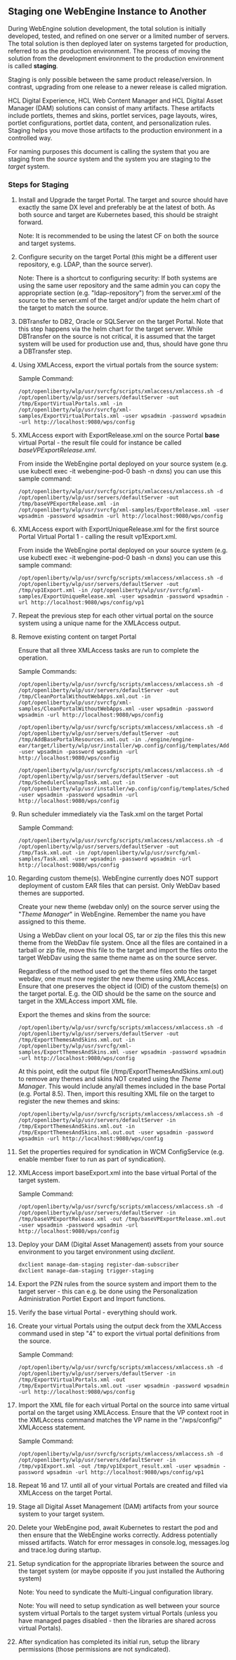 ## Staging one WebEngine Instance to Another
During WebEngine solution development, the total solution is initially developed, tested, and refined on one server or a limited number of servers. The total solution is then deployed later on systems targeted for production, referred to as the production environment. The process of moving the solution from the development environment to the production environment is called **staging**.

Staging is only possible between the same product release/version. In contrast, upgrading from one release to a newer release is called migration.

HCL Digital Experience, HCL Web Content Manager and HCL Digital Asset Manager (DAM) solutions can consist of many artifacts. These artifacts include portlets, themes and skins, portlet services, page layouts, wires, portlet configurations, portlet data, content, and personalization rules. Staging helps you move those artifacts to the production environment in a controlled way.

For naming purposes this document is calling the system that you are staging from the *source* system and the system you are staging to the *target* system.

### Steps for Staging

1. Install and Upgrade the target Portal. The target and source should have exactly the same DX level and preferably be at the latest of both. As both source and target are Kubernetes based, this should be straight forward.

    Note: It is recommended to be using the latest CF on both the source and target systems.

2. Configure security on the target Portal (this might be a different user repository, e.g. LDAP, than the source server).

    Note: There is a shortcut to configuring security: If both systems are using the same user repository and the same admin you can copy the appropriate   section (e.g. "ldap-repository") from the server.xml of the source to the server.xml of the target and/or update the helm chart of the target to match the source.

3. DBTransfer to DB2, Oracle or SQLServer on the target Portal. Note that this step happens via the helm chart for the target server. While DBTransfer on the source is not critical, it is assumed that the target system will be used for production use and, thus, should have gone thru a DBTransfer step.

4. Using XMLAccess, export the virtual portals from the source system:

    Sample Command:

    ```
    /opt/openliberty/wlp/usr/svrcfg/scripts/xmlaccess/xmlaccess.sh -d /opt/openliberty/wlp/usr/servers/defaultServer -out /tmp/ExportVirtualPortals.xml -in     /opt/openliberty/wlp/usr/svrcfg/xml-samples/ExportVirtualPortals.xml -user wpsadmin -password wpsadmin -url http://localhost:9080/wps/config
    ```

5. XMLAccess export with ExportRelease.xml on the source Portal **base** virtual Portal - the result file could for instance be called *baseVPExportRelease.xml*.

    From inside the WebEngine portal deployed on your source system (e.g. use kubectl exec -it webengine-pod-0 bash -n dxns) you can use this sample command:

    ```
    /opt/openliberty/wlp/usr/svrcfg/scripts/xmlaccess/xmlaccess.sh -d /opt/openliberty/wlp/usr/servers/defaultServer -out /tmp/baseVPExportRelease.xml -in     /opt/openliberty/wlp/usr/svrcfg/xml-samples/ExportRelease.xml -user wpsadmin -password wpsadmin -url http://localhost:9080/wps/config
    ```

6. XMLAccess export with ExportUniqueRelease.xml for the first source Portal Virtual Portal 1 - calling the result vp1Export.xml.

    From inside the WebEngine portal deployed on your source system (e.g. use kubectl exec -it webengine-pod-0 bash -n dxns) you can use this sample command:

    ```
    /opt/openliberty/wlp/usr/svrcfg/scripts/xmlaccess/xmlaccess.sh -d /opt/openliberty/wlp/usr/servers/defaultServer -out /tmp/vp1Export.xml -in /opt/openliberty/wlp/usr/svrcfg/xml-samples/ExportUniqueRelease.xml -user wpsadmin -password wpsadmin -url http://localhost:9080/wps/config/vp1
    ```

7. Repeat the previous step for each other virtual portal on the source system using a unique name for the XMLAccess output.

8. Remove existing content on target Portal

    Ensure that all three XMLAccess tasks are run to complete the operation.

    Sample Commands: 
    ```
    /opt/openliberty/wlp/usr/svrcfg/scripts/xmlaccess/xmlaccess.sh -d /opt/openliberty/wlp/usr/servers/defaultServer -out /tmp/CleanPortalWithoutWebApps.xml.out -in /opt/openliberty/wlp/usr/svrcfg/xml-samples/CleanPortalWithoutWebApps.xml -user wpsadmin -password wpsadmin -url http://localhost:9080/wps/config

    /opt/openliberty/wlp/usr/svrcfg/scripts/xmlaccess/xmlaccess.sh -d /opt/openliberty/wlp/usr/servers/defaultServer -out /tmp/AddBasePortalResources.xml.out -in ./engine/engine-ear/target/liberty/wlp/usr/installer/wp.config/config/templates/AddBasePortalResources.xml -user wpsadmin -password wpsadmin -url http://localhost:9080/wps/config

    /opt/openliberty/wlp/usr/svrcfg/scripts/xmlaccess/xmlaccess.sh -d /opt/openliberty/wlp/usr/servers/defaultServer -out /tmp/SchedulerCleanupTask.xml.out -in /opt/openliberty/wlp/usr/installer/wp.config/config/templates/SchedulerCleanupTask.xml -user wpsadmin -password wpsadmin -url http://localhost:9080/wps/config
    ```

9. Run scheduler immediately via the Task.xml on the target Portal

    Sample Command: 
    ```
    /opt/openliberty/wlp/usr/svrcfg/scripts/xmlaccess/xmlaccess.sh -d /opt/openliberty/wlp/usr/servers/defaultServer -out /tmp/Task.xml.out -in /opt/openliberty/wlp/usr/svrcfg/xml-samples/Task.xml -user wpsadmin -password wpsadmin -url http://localhost:9080/wps/config
    ```

10. Regarding custom theme(s). WebEngine currently does NOT support deployment of custom EAR files that can persist. Only WebDav based themes are supported. 

    Create your new theme (webdav only) on the source server using the "*Theme Manager*" in WebEngine. Remember the name you have assigned to this theme. 

    Using a WebDav client on your local OS, tar or zip the files this this new theme from the WebDav file system. Once all the files are contained in a tarball or zip file, move this file to the target and import the files onto the target WebDav using the same theme name as on the source server.

    Regardless of the method used to get the theme files onto the target webdav, one must now register the new theme using XMLAccess. Ensure that one preserves the object id (OID) of the custom theme(s) on the target portal. E.g. the OID should be the same on the source and target in the XMLAccess import XML file.

    Export the themes and skins from the source:

    ```
    /opt/openliberty/wlp/usr/svrcfg/scripts/xmlaccess/xmlaccess.sh -d /opt/openliberty/wlp/usr/servers/defaultServer -out /tmp/ExportThemesAndSkins.xml.out -in /opt/openliberty/wlp/usr/svrcfg/xml-samples/ExportThemesAndSkins.xml -user wpsadmin -password wpsadmin -url http://localhost:9080/wps/config
    ```
    At this point, edit the output file (/tmp/ExportThemesAndSkins.xml.out) to remove any themes and skins NOT created using the *Theme Manager*. This would include any/all themes included in the base Portal (e.g. Portal 8.5). Then, import this resulting XML file on the target to register the new themes and skins:
    ```
    /opt/openliberty/wlp/usr/svrcfg/scripts/xmlaccess/xmlaccess.sh -d /opt/openliberty/wlp/usr/servers/defaultServer -in /tmp/ExportThemesAndSkins.xml.out -in /tmp/ExportThemesAndSkins.xml.out.out -user wpsadmin -password wpsadmin -url http://localhost:9080/wps/config
    ```

11. Set the properties required for syndication in WCM ConfigService (e.g. enable member fixer to run as part of syndication).

12. XMLAccess import baseExport.xml into the base virtual Portal of the target system.

    Sample Command: 
    ```
    /opt/openliberty/wlp/usr/svrcfg/scripts/xmlaccess/xmlaccess.sh -d /opt/openliberty/wlp/usr/servers/defaultServer -in /tmp/baseVPExportRelease.xml -out /tmp/baseVPExportRelease.xml.out -user wpsadmin -password wpsadmin -url http://localhost:9080/wps/config
    ```

13. Deploy your DAM (Digital Asset Management) assets from your source environment to you target environment using *dxclient*. 

    ```
    dxclient manage-dam-staging register-dam-subscriber
    dxclient manage-dam-staging trigger-staging
    ```

14. Export the PZN rules from the source system and import them to the target server - this can e.g. be done using the Personalization Administration Portlet Export and Import functions.

15. Verify the base virtual Portal - everything should work.

16. Create your virtual Portals using the output deck from the XMLAccess command used in step "4" to export the virtual portal definitions from the source.

    Sample Command:

    ```
    /opt/openliberty/wlp/usr/svrcfg/scripts/xmlaccess/xmlaccess.sh -d /opt/openliberty/wlp/usr/servers/defaultServer -in /tmp/ExportVirtualPortals.xml -out /tmp/ExportVirtualPortals.xml.out -user wpsadmin -password wpsadmin -url http://localhost:9080/wps/config
    ```

17. Import the XML file for each virtual Portal on the source into same virtual portal on the target using XMLAccess. Ensure that the VP context root in the XMLAccess command matches the VP name in the &quot;/wps/config/&quot; XMLAccess statement.

    Sample Command: 
    ```
    /opt/openliberty/wlp/usr/svrcfg/scripts/xmlaccess/xmlaccess.sh -d /opt/openliberty/wlp/usr/servers/defaultServer -in /tmp/vp1Export.xml -out /tmp/vp1Export_result.xml -user wpsadmin -password wpsadmin -url http://localhost:9080/wps/config/vp1
    ```

18. Repeat 16 and 17. until all of your virtual Portals are created and filled via XMLAccess on the target Portal.

19. Stage all Digital Asset Management (DAM) artifacts from your source system to your target system.

20. Delete your WebEngine pod, await Kubernetes to restart the pod and then ensure that the WebEngine works correctly. Address potentially missed artifacts. Watch for error messages in console.log, messages.log and trace.log during startup.

21. Setup syndication for the appropriate libraries between the source and the target system (or maybe opposite if you just installed the Authoring system)

    Note: You need to syndicate the Multi-Lingual configuration library.

    Note: You will need to setup syndication as well between your source system virtual Portals to the target system virtual Portals (unless you have managed pages disabled - then the libraries are shared across virtual Portals).

22. After syndication has completed its initial run, setup the library permissions (those permissions are not syndicated).
